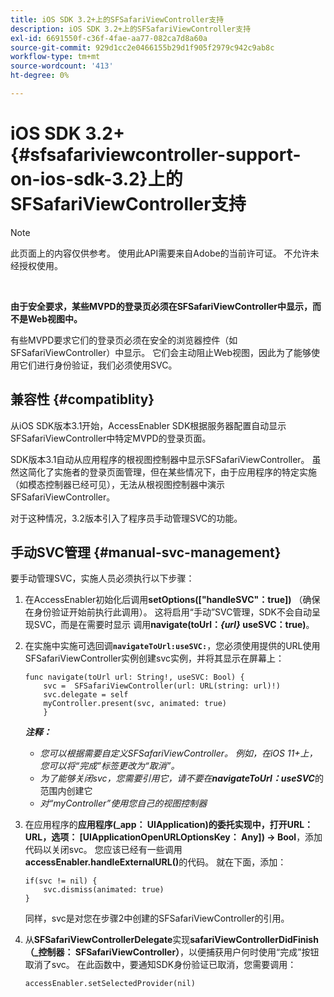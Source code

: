 ```yaml
---
title: iOS SDK 3.2+上的SFSafariViewController支持
description: iOS SDK 3.2+上的SFSafariViewController支持
exl-id: 6691550f-c36f-4fae-aa77-082ca7d8a60a
source-git-commit: 929d1cc2e0466155b29d1f905f2979c942c9ab8c
workflow-type: tm+mt
source-wordcount: '413'
ht-degree: 0%

---
```


# iOS SDK 3.2+ {#sfsafariviewcontroller-support-on-ios-sdk-3.2}上的SFSafariViewController支持

>[!NOTE]
>
>此页面上的内容仅供参考。 使用此API需要来自Adobe的当前许可证。 不允许未经授权使用。

</br>


**由于安全要求，某些MVPD的登录页必须在SFSafariViewController中显示，而不是Web视图中。**

有些MVPD要求它们的登录页必须在安全的浏览器控件（如SFSafariViewController）中显示。 它们会主动阻止Web视图，因此为了能够使用它们进行身份验证，我们必须使用SVC。

## 兼容性 {#compatiblity}

从iOS SDK版本3.1开始，AccessEnabler SDK根据服务器配置自动显示SFSafariViewController中特定MVPD的登录页面。

SDK版本3.1自动从应用程序的根视图控制器中显示SFSafariViewController。 虽然这简化了实施者的登录页面管理，但在某些情况下，由于应用程序的特定实施（如模态控制器已经可见），无法从根视图控制器中演示SFSafariViewController。

对于这种情况，3.2版本引入了程序员手动管理SVC的功能。

## 手动SVC管理 {#manual-svc-management}

要手动管理SVC，实施人员必须执行以下步骤：


1. 在AccessEnabler初始化后调用&#x200B;**setOptions([&quot;handleSVC&quot;：true])** （确保在身份验证开始前执行此调用）。 这将启用“手动”SVC管理，SDK不会自动呈现SVC，而是在需要时显示     调用&#x200B;**navigate(toUrl：*{url}* useSVC：true)**。

1. 在实施中实施可选回调&#x200B;**`navigateToUrl:useSVC:`**，您必须使用提供的URL使用SFSafariViewController实例创建svc实例，并将其显示在屏幕上：

   ```obj-c
   func navigate(toUrl url: String!, useSVC: Bool) {
       svc =  SFSafariViewController(url: URL(string: url)!)
       svc.delegate = self
       myController.present(svc, animated: true)
       }
   ```

   ***注释：***

   - *您可以根据需要自定义SFSafariViewController。 例如，在iOS 11+上，您可以将“完成”标签更改为“取消”。*
   - *为了能够关闭svc，您需要引用它，请不要在&#x200B;**navigateToUrl：useSVC***的范围内创建它
   - *对“myController”使用您自己的视图控制器*


1. 在应用程序的&#x200B;**应用程序(\_app： UIApplication)的委托实现中，打开URL： URL，选项： \[UIApplicationOpenURLOptionsKey： Any\]) -\> Bool**，添加代码以关闭svc。 您应该已经有一些调用&#x200B;**accessEnabler.handleExternalURL()**&#x200B;的代码。 就在下面，添加：

   ```obj-c
   if(svc != nil) {
       svc.dismiss(animated: true)
   }
   ```

   同样，svc是对您在步骤2中创建的SFSafariViewController的引用。


1. 从&#x200B;**SFSafariViewControllerDelegate**&#x200B;实现&#x200B;**safariViewControllerDidFinish（\_控制器： SFSafariViewController）**，以便捕获用户何时使用“完成”按钮取消了svc。 在此函数中，要通知SDK身份验证已取消，您需要调用：

   ```obj-c
   accessEnabler.setSelectedProvider(nil)
   ```

